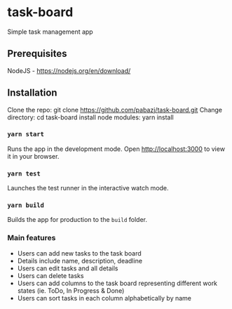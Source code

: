 
# task-board
Simple task management app

## Prerequisites
NodeJS - https://nodejs.org/en/download/

## Installation
Clone the repo: git clone https://github.com/pabazj/task-board.git
Change directory: cd task-board
install node modules: yarn install

### `yarn start`
Runs the app in the development mode.
Open [http://localhost:3000](http://localhost:3000) to view it in your browser.

### `yarn test`
Launches the test runner in the interactive watch mode.

### `yarn build`
Builds the app for production to the `build` folder.

### Main features
- Users can add new tasks to the task board  
- Details include name, description, deadline 
- Users can edit tasks and all details 
- Users can delete tasks 
- Users can add columns to the task board representing different work states (ie. ToDo, In Progress & Done) 
- Users can sort tasks in each column alphabetically by name 
